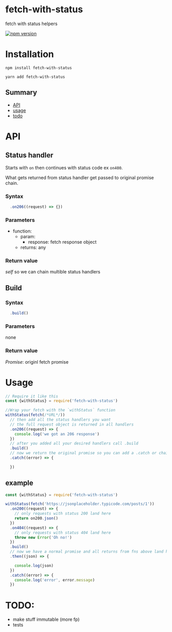 # fetch-with-status
fetch with status helpers

[![npm version](https://badge.fury.io/js/fetch-with-status.svg)](https://badge.fury.io/js/fetch-with-status)

# Installation

```
npm install fetch-with-status

yarn add fetch-with-status
```

## Summary

* [API](#api)
* [usage](#usage)
* [todo](#todo)

# API

## Status handler

Starts with `on` then continues with status code ex `on400`.

What gets returned from status handler get passed to original promise chain.

### Syntax

```javascript
  .on206((request) => {})
```

### Parameters

* function:
    * param:
        * response: fetch response object
    * returns: any

### Return value
_self_ so we can chain multible status handlers

## Build
### Syntax

```javascript
  .build()
```

### Parameters

none

### Return value
_Promise_: originl fetch promise


# Usage

```javascript
// Require it like this
const {withStatus} = require('fetch-with-status')

//Wrap your fetch with the `withStatus` function
withStatus(fetch(/*URL*/))
  // then add all the status handlers you want
  // the full request object is returned in all handlers
  .on206((request) => {
    console.log('we got an 206 response')
  })
  // after you added all your desired handlers call .build
  .build()
  // now we return the original promise so you can add a .catch or chain .then
  .catch((error) => {

  })
```

## example

```javascript
const {withStatus} = require('fetch-with-status')

withStatus(fetch('https://jsonplaceholder.typicode.com/posts/1'))
  .on200((request) => {
    // only requests with status 200 land here
    return on200.json()
  })
  .on404((request) => {
    // only requests with status 404 land here
    throw new Error('Oh no!')
  })
  .build()
  // now we have a normal promise and all returns from fns above land here
  .then((json) => {

    console.log(json)
  })
  .catch((error) => {
    console.log('error', error.message)
  })
```

# TODO:
- make stuff immutable (more fp)
- tests

